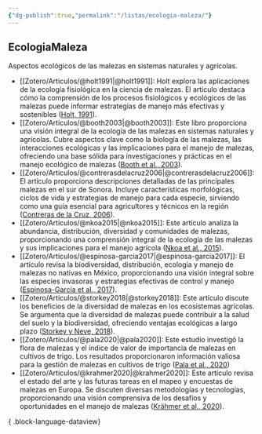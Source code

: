 ```yaml
---
{"dg-publish":true,"permalink":"/listas/ecologia-maleza/"}
---
```



## EcologiaMaleza
Aspectos ecológicos de las malezas en sistemas naturales y agrícolas.

- [[Zotero/Articulos/@holt1991\|@holt1991]]: Holt explora las aplicaciones de la ecología fisiológica en la ciencia de malezas. El artículo destaca cómo la comprensión de los procesos fisiológicos y ecológicos de las malezas puede informar estrategias de manejo más efectivas y sostenibles ([Holt, 1991](zotero://select/library/items/RHW9XKMA)).
- [[Zotero/Articulos/@booth2003\|@booth2003]]: Este libro proporciona una visión integral de la ecología de las malezas en sistemas naturales y agrícolas. Cubre aspectos clave como la biología de las malezas, las interacciones ecológicas y las implicaciones para el manejo de malezas, ofreciendo una base sólida para investigaciones y prácticas en el manejo ecológico de malezas ([Booth et al., 2003](zotero://select/library/items/JQWLGXF5)).
- [[Zotero/Articulos/@contrerasdelacruz2006\|@contrerasdelacruz2006]]: El artículo proporciona descripciones detalladas de las principales malezas en el sur de Sonora. Incluye características morfológicas, ciclos de vida y estrategias de manejo para cada especie, sirviendo como una guía esencial para agricultores y técnicos en la región ([Contreras de la Cruz, 2006](zotero://select/library/items/K34CLH68)).
- [[Zotero/Articulos/@nkoa2015\|@nkoa2015]]: Este artículo analiza la abundancia, distribución, diversidad y comunidades de malezas, proporcionando una comprensión integral de la ecología de las malezas y sus implicaciones para el manejo agrícola ([Nkoa et al., 2015](zotero://select/library/items/CK4QSIQV)).
- [[Zotero/Articulos/@espinosa-garcia2017\|@espinosa-garcia2017]]: El artículo revisa la biodiversidad, distribución, ecología y manejo de malezas no nativas en México, proporcionando una visión integral sobre las especies invasoras y estrategias efectivas de control y manejo ([Espinosa-García et al., 2017](zotero://select/library/items/3UKEFBJF)).
- [[Zotero/Articulos/@storkey2018\|@storkey2018]]: Este artículo discute los beneficios de la diversidad de malezas en los ecosistemas agrícolas. Se argumenta que la diversidad de malezas puede contribuir a la salud del suelo y la biodiversidad, ofreciendo ventajas ecológicas a largo plazo ([Storkey y Neve, 2018](zotero://select/library/items/5UQ46N4T)).
- [[Zotero/Articulos/@pala2020\|@pala2020]]: Este estudio investigó la flora de malezas y el índice de valor de importancia de malezas en cultivos de trigo. Los resultados proporcionaron información valiosa para la gestión de malezas en cultivos de trigo ([Pala et al., 2020](zotero://select/library/items/IHUU8XY6))
- [[Zotero/Articulos/@krahmer2020\|@krahmer2020]]: Este artículo revisa el estado del arte y las futuras tareas en el mapeo y encuestas de malezas en Europa. Se discuten diversas metodologías y tecnologías, proporcionando una visión comprensiva de los desafíos y oportunidades en el manejo de malezas ([Krähmer et al., 2020](zotero://select/library/items/RJC5SGRX)).

{ .block-language-dataview}